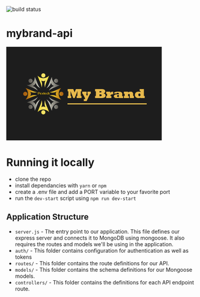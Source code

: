 
![build status](https://travis-ci.org/pextech/mybrand-api.svg?branch=develop)

# mybrand-api
![Node/Express/mybrand-api](project-logo.png)


# Running it locally

- clone the repo
- install dependancies with `yarn` or `npm`
- create a .env file and add a PORT variable to your favorite port
- run the `dev-start` script using `npm run dev-start`


## Application Structure

- `server.js` - The entry point to our application. This file defines our express server and connects it to MongoDB using mongoose. It also requires the routes and models we'll be using in the application.
- `auth/` - This folder contains configuration for authentication as well as tokens
- `routes/` - This folder contains the route definitions for our API.
- `models/` - This folder contains the schema definitions for our Mongoose models.
- `controllers/` - This folder contains the definitions for each API endpoint route.


